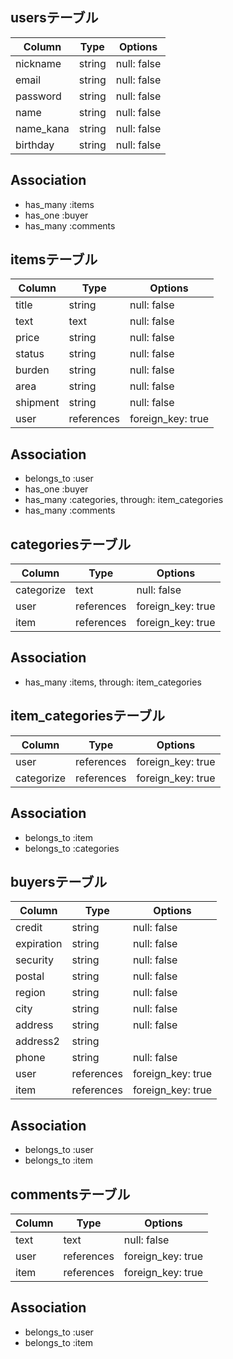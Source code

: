 ## usersテーブル

| Column    | Type   | Options     |
| --------- | ------ | ----------- |
| nickname  | string | null: false |
| email     | string | null: false |
| password  | string | null: false |
| name      | string | null: false |
| name_kana | string | null: false |
| birthday  | string | null: false |

## Association
- has_many :items
- has_one :buyer
- has_many :comments

## itemsテーブル

| Column   | Type       | Options           |
| -------  | ---------- | ----------------- |
| title    | string     | null: false       |
| text     | text       | null: false       |
| price    | string     | null: false       |
| status   | string     | null: false       |
| burden   | string     | null: false       |
| area     | string     | null: false       |
| shipment | string     | null: false       |
| user     | references | foreign_key: true |

## Association
- belongs_to :user
- has_one :buyer
- has_many :categories, through: item_categories
- has_many :comments

## categoriesテーブル

| Column     | Type       | Options           |
| ---------- | ---------- | ----------------- |
| categorize | text       | null: false       |
| user       | references | foreign_key: true |
| item       | references | foreign_key: true |

## Association
- has_many :items, through: item_categories

## item_categoriesテーブル

| Column     | Type       | Options           |
| ---------- | ---------- | ----------------- |
| user       | references | foreign_key: true |
| categorize | references | foreign_key: true |

## Association
- belongs_to :item
- belongs_to :categories

## buyersテーブル

| Column     | Type       | Options           |
| ---------- | ---------- | ----------------- |
| credit     | string     | null: false       |
| expiration | string     | null: false       |
| security   | string     | null: false       |
| postal     | string     | null: false       |
| region     | string     | null: false       |
| city       | string     | null: false       |
| address    | string     | null: false       |
| address2   | string     |                   |
| phone      | string     | null: false       |
| user       | references | foreign_key: true |
| item       | references | foreign_key: true |

## Association
- belongs_to :user
- belongs_to :item

## commentsテーブル

| Column | Type       | Options           |
| ------ | ---------- | ----------------- |
| text   | text       | null: false       |
| user   | references | foreign_key: true |
| item   | references | foreign_key: true |

## Association
- belongs_to :user
- belongs_to :item